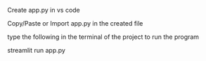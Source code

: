 Create app.py in vs code

Copy/Paste or Import app.py in the created file

type the following in the terminal of the project to run the program 

streamlit run app.py
